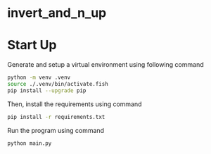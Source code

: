 # invert_and_n_up

# Start Up
Generate and setup a virtual environment using following command
```bash
python -m venv .venv
source ./.venv/bin/activate.fish
pip install --upgrade pip
```

Then, install the requirements using command
```bash
pip install -r requirements.txt
```

Run the program using command
```bash
python main.py
```